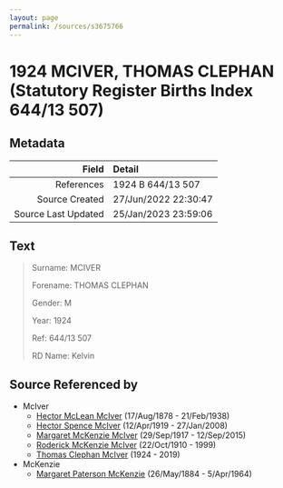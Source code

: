 ```yaml
---
layout: page
permalink: /sources/s3675766
---
```


# 1924 MCIVER, THOMAS CLEPHAN (Statutory Register Births Index 644/13 507)

## Metadata

Field | Detail
---:|:---
References | 1924 B 644/13 507
Source Created | 27/Jun/2022 22:30:47
Source Last Updated | 25/Jan/2023 23:59:06

## Text

> Surname: MCIVER
>
> Forename: THOMAS CLEPHAN
>
> Gender: M
>
> Year: 1924
>
> Ref: 644/13 507
>
> RD Name: Kelvin
>

## Source Referenced by

* McIver
  * [Hector McLean McIver](../people/@62168745@-hector-mclean-mciver-b1878-8-17-d1938-2-21.md) (17/Aug/1878 - 21/Feb/1938)
  * [Hector Spence McIver](../people/@34334364@-hector-spence-mciver-b1919-4-12-d2008-1-27.md) (12/Apr/1919 - 27/Jan/2008)
  * [Margaret McKenzie McIver](../people/@24380064@-margaret-mckenzie-mciver-b1917-9-29-d2015-9-12.md) (29/Sep/1917 - 12/Sep/2015)
  * [Roderick McKenzie McIver](../people/@90830540@-roderick-mckenzie-mciver-b1910-10-22-d1999.md) (22/Oct/1910 - 1999)
  * [Thomas Clephan McIver](../people/@74287888@-thomas-clephan-mciver-b1924-d2019.md) (1924 - 2019)
* McKenzie
  * [Margaret Paterson McKenzie](../people/@88610293@-margaret-paterson-mckenzie-b1884-5-26-d1964-4-5.md) (26/May/1884 - 5/Apr/1964)
